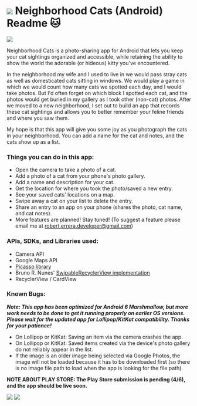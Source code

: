 # ![](https://ga-dash.s3.amazonaws.com/production/assets/logo-9f88ae6c9c3871690e33280fcf557f33.png) Neighborhood Cats (Android) Readme :cat:

![](https://github.com/roberrera/NeighborhoodCats/blob/master/NeighborhoodCats/Screenshots/Neighborhood_Cats_feature.jpg)

Neighborhood Cats is a photo-sharing app for Android that lets you keep your cat sightings organized and accessible, while retaining the ability to show the world the adorable (or hideous) kitty you've encountered.

In the neighborhood my wife and I used to live in we would pass stray cats as well as domesticated cats sitting in windows. We would play a game in which we would count how many cats we spotted each day, and I would take photos. But I'd often forget on which block I spotted each cat, and the photos would get buried in my gallery as I took other (non-cat) photos. After we moved to a new neighborhood, I set out to build an app that records these cat sightings and allows you to better remember your feline friends and where you saw them.

My hope is that this app will give you some joy as you photograph the cats in your neighborhood. You can add a name for the cat and notes, and the cats show up as a list.

### Things you can do in this app:
 - Open the camera to take a photo of a cat.
 - Add a photo of a cat from your phone's photo gallery.
 - Add a name and description for your cat.
 - Get the location for where you took the photo/saved a new entry.
 - See your saved cats' locations on a map.
 - Swipe away a cat on your list to delete the entry.
 - Share an entry to an app on your phone (shares the photo, cat name, and cat notes).
 - More features are planned! Stay tuned! (To suggest a feature please email me at robert.errera.developer@gmail.com)

### APIs, SDKs, and Libraries used:
 - Camera API
 - Google Maps API
 - [Picasso library](http://square.github.io/picasso/)
 - Bruno R. Nunes' [SwipableRecyclerView implementation](https://github.com/brnunes/SwipeableRecyclerView)
 - RecyclerView / CardView

### Known Bugs:

***Note: This app has been optimized for Android 6 Marshmallow, but more work needs to be done to get it running properly on earlier OS versions. Please wait for the updated app for Lollipop/KitKat compatibility. Thanks for your patience!***

 - On Lollipop or KitKat: Saving an item via the camera crashes the app.
 - On Lollipop or KitKat: Saved items created via the device's photo gallery do not reliably appear in the list.
 - If the image is an older image being selected via Google Photos, the image will not be loaded because it has to be downloaded first (so there is no image file path to load when the app is looking for the file path).

**NOTE ABOUT PLAY STORE: The Play Store submission is pending (4/6), and the app should be live soon.**

![](https://github.com/roberrera/NeighborhoodCats/blob/master/NeighborhoodCats/Screenshots/device-2016-04-04-220043(75%20pct).png)
![](https://github.com/roberrera/NeighborhoodCats/blob/master/NeighborhoodCats/Screenshots/device-2016-04-04-220600(reduced).png)
